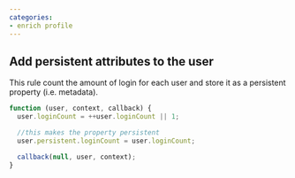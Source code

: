 ```yaml
---
categories:
- enrich profile
---
```

## Add persistent attributes to the user

This rule count the amount of login for each user and store it as a persistent property (i.e. metadata).

```js
function (user, context, callback) {
  user.loginCount = ++user.loginCount || 1;

  //this makes the property persistent
  user.persistent.loginCount = user.loginCount;

  callback(null, user, context);
}
```
